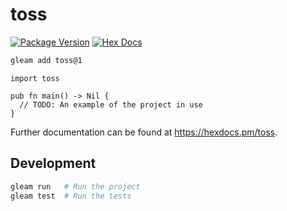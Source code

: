 # toss

[![Package Version](https://img.shields.io/hexpm/v/toss)](https://hex.pm/packages/toss)
[![Hex Docs](https://img.shields.io/badge/hex-docs-ffaff3)](https://hexdocs.pm/toss/)

```sh
gleam add toss@1
```
```gleam
import toss

pub fn main() -> Nil {
  // TODO: An example of the project in use
}
```

Further documentation can be found at <https://hexdocs.pm/toss>.

## Development

```sh
gleam run   # Run the project
gleam test  # Run the tests
```
